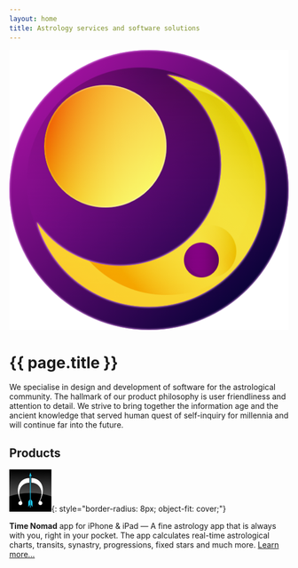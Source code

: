 ```yaml
---
layout: home
title: Astrology services and software solutions
---
```


<div class="home-banner" role="banner" style="background-image: url('/images/project-bg-milky-way.jpg');">
  <div class="banner-col-wrapper">
  	<div class="banner-col banner-col-1">
  	  <img src="/images/seqfx-logo-color.png">
	</div>
  	<div class="banner-col banner-col-2">
    	<h1>{{ page.title }}</h1>
	</div>
  </div>
</div>

We specialise in design and development of software for the astrological community. The hallmark of our product philosophy is user friendliness and attention to detail. We strive to bring together the information age and the ancient knowledge that served human quest of self-inquiry for millennia and will continue far into the future.

## Products

![Time Nomad icon](/images/project-icon-time-nomad.png "Time Nomad astrology app"){: style="border-radius: 8px; object-fit: cover;"}

**Time Nomad** app for iPhone & iPad — A fine astrology app that is always with you, right in your pocket. The app calculates real-time astrological charts, transits, synastry, progressions, fixed stars and much more. [Learn more…](https://timenomad.app)


